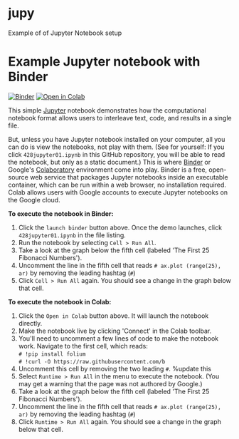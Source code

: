 # jupy
Example of of Jupyter Notebook setup <!--- test a comment here -->

# Example Jupyter notebook with Binder <!--- & Colab integration -->



[//]: < [![Binder](https://mybinder.org/badge.svg)](https://mybinder.org/v2/gh/hawk327/jupy/HEAD) OR >
[![Binder](https://mybinder.org/badge_logo.svg)](https://mybinder.org/v2/gh/hawk327/jupy/HEAD)
[![Open in Colab](https://colab.research.google.com/assets/colab-badge.svg)](https://colab.research.google.com/github/)



This simple [Jupyter](https://jupyter.org/) notebook demonstrates how the computational notebook format allows users to interleave text, code, and results in a single file.

But, unless you have Jupyter notebook installed on your computer, all you can do is view the notebooks, not play with them. (See for yourself: If you click `428jupyter01.ipynb` in this GitHub repository, you will be able to read the notebook, but only as a static document.) This is where [Binder](https://mybinder.org) or Google's [Colaboratory](https://research.google.com/colaboratory/) environment come into play. Binder is a free, open-source web service that packages Jupyter notebooks inside an executable container, which can be run within a web browser, no installation required. Colab allows users with Google accounts to execute Jupyter notebooks on the Google cloud.

**To execute the notebook in Binder:**

1. Click the `launch binder` button above. Once the demo launches, click `428jupyter01.ipynb` in the file listing.
2. Run the notebook by selecting `Cell > Run All`.
3. Take a look at the graph below the fifth cell (labeled 'The First 25 Fibonacci Numbers').
4. Uncomment the line in the fifth cell that reads `# ax.plot (range(25), ar)` by removing the leading hashtag (`#`)
5. Click `Cell > Run All` again. You should see a change in the graph below that cell.

**To execute the notebook in Colab:**

1. Click the `Open in Colab` button above. It will launch the notebook directly.
2. Make the notebook live by clicking 'Connect' in the Colab toolbar.
3. You'll need to uncomment a few lines of code to make the notebook work. Navigate to the first cell, which reads:  
   `# !pip install folium`  
   `# !curl -O https://raw.githubusercontent.com/b`
4. Uncomment this cell by removing the two leading `#`.  %update this
5. Select `Runtime > Run All` in the menu to execute the notebook. (You may get a warning that the page was not authored by Google.)
6. Take a look at the graph below the fifth cell (labeled 'The First 25 Fibonacci Numbers').
7. Uncomment the line in the fifth cell that reads `# ax.plot (range(25), ar)` by removing the leading hashtag (`#`)
8. Click `Runtime > Run All` again. You should see a change in the graph below that cell.
